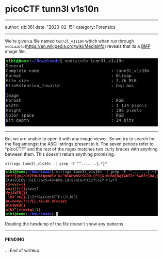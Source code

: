 # picoCTF tunn3l v1s10n

---

author: sibi361
date: "2023-02-15"
category: Forensics

---

We're given a file named `tunn3l_v1s10n` which when run through `mediainfo`(https://en.wikipedia.org/wiki/MediaInfo) reveals that its a [BMP](https://en.wikipedia.org/wiki/BMP_file_format) image file.

![mediainfo output](images/mediainfo_bmp.png)

---

But we are unable to open it with any image viewer. So we try to search for the flag amongst the ASCII strings present in it. The seven periods refer to "picoCTF" and the rest of the regex matches two curly braces with anything between them. This doesn't return anything promising.

```
strings tunn3l_v1s10n  | grep -E "^.......{.*}"
```

![no_useful_strings_found](images/no_useful_strings_found.png)

Reading the hexdump of the file doesn't show any patterns.

---

#### PENDING

...
End of writeup
